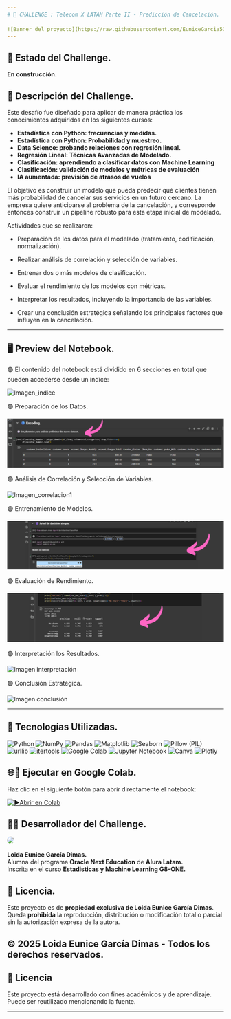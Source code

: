 ```yaml
---
# 📒 CHALLENGE : Telecom X LATAM Parte II - Predicción de Cancelación.

![Banner del proyecto](https://raw.githubusercontent.com/EuniceGarcia503/Challenge3_TelecomX_LATAM_parte_II/refs/heads/main/Imagenes_TelecomX_Parte2/Banner%20de%20Challenge%20parte%202.png)
---
```

## 🚧 Estado del Challenge. 
**En construcción.**  

## 📌 Descripción del Challenge.
Este desafío fue diseñado para aplicar de manera práctica los conocimientos adquiridos en los siguientes cursos:  
- **Estadística con Python: frecuencias y medidas.**  
- **Estadística con Python: Probabilidad y muestreo.**  
- **Data Science: probando relaciones con regresión lineal.**
- **Regresión Lineal: Técnicas Avanzadas de Modelado.** 
- **Clasificación: aprendiendo a clasificar datos con Machine Learning**
- **Clasificación: validación de modelos y métricas de evaluación**
- **IA aumentada: previsión de atrasos de vuelos**

El objetivo es construir un modelo que pueda predecir qué clientes tienen más probabilidad de cancelar sus servicios en un futuro cercano. 
La empresa quiere anticiparse al problema de la cancelación, y  corresponde  entonces construir un pipeline robusto para esta etapa inicial de modelado.

Actividades que se realizaron:

- Preparación de los datos para el modelado (tratamiento, codificación, normalización).

- Realizar análisis de correlación y selección de variables.

- Entrenar dos o más modelos de clasificación.

- Evaluar el rendimiento de los modelos con métricas.

- Interpretar los resultados, incluyendo la importancia de las variables.

- Crear una conclusión estratégica señalando los principales factores que influyen en la cancelación.

---

## 🖥️ Preview del Notebook.

🟢 El contenido del notebook está dividido en 6 secciones en total que pueden accederse desde un índice:

![Imagen_indice](https://raw.githubusercontent.com/EuniceGarcia503/Challenge3_TelecomX_LATAM_parte_II/refs/heads/main/Imagenes_TelecomX_Parte2/%C3%ADndice_notebook_telecom2.png)

🟢 Preparación de los Datos.
  
![Imagen_preparación1](https://raw.githubusercontent.com/EuniceGarcia503/Challenge3_TelecomX_LATAM_parte_II/refs/heads/main/Imagenes_TelecomX_Parte2/preparacion_telecom2.png)

🟢 Análisis de Correlación y Selección de Variables.

![Imagen_correlacion1](https://raw.githubusercontent.com/EuniceGarcia503/Challenge3_TelecomX_LATAM_parte_II/refs/heads/main/Imagenes_TelecomX_Parte2/correlaci%C3%B3n_telecom2.png)

🟢 Entrenamiento de Modelos.

![Imagen modelos](https://raw.githubusercontent.com/EuniceGarcia503/Challenge3_TelecomX_LATAM_parte_II/refs/heads/main/Imagenes_TelecomX_Parte2/modelo_telecom2.png)

🟢 Evaluación de Rendimiento.

![Imagen evaluación](https://raw.githubusercontent.com/EuniceGarcia503/Challenge3_TelecomX_LATAM_parte_II/refs/heads/main/Imagenes_TelecomX_Parte2/evaluacion_modelo_telecom2.png)

🟢 Interpretación los Resultados.

![Imagen interpretación](https://raw.githubusercontent.com/EuniceGarcia503/Challenge3_TelecomX_LATAM_parte_II/refs/heads/main/interpretaci%C3%B3n_modelo_telecom2.png)

🟢 Conclusión Estratégica.

![Imagen conclusión](https://raw.githubusercontent.com/EuniceGarcia503/Challenge3_TelecomX_LATAM_parte_II/refs/heads/main/Imagenes_TelecomX_Parte2/conclusi%C3%B3n_telecom2.png)


---


## 🧰 Tecnologías Utilizadas.

![Python](https://img.shields.io/badge/Python-3776AB?style=for-the-badge&logo=python&logoColor=fff)
![NumPy](https://img.shields.io/badge/NumPy-013243?style=for-the-badge&logo=numpy&logoColor=fff)
![Pandas](https://img.shields.io/badge/Pandas-150458?style=for-the-badge&logo=pandas&logoColor=fff)
![Matplotlib](https://img.shields.io/badge/Matplotlib-007ACC?style=for-the-badge&logo=matplotlib&logoColor=fff)
![Seaborn](https://img.shields.io/badge/Seaborn-76B900?style=for-the-badge&logoColor=fff)
![Pillow (PIL)](https://img.shields.io/badge/Pillow%20(PIL)-FF6F61?style=for-the-badge&logoColor=fff)
![urllib](https://img.shields.io/badge/urllib.request-006400?style=for-the-badge&logoColor=fff)
![itertools](https://img.shields.io/badge/itertools-4682B4?style=for-the-badge&logoColor=fff)
![Google Colab](https://img.shields.io/badge/Google%20Colab-F9AB00?style=for-the-badge&logo=google-colab&logoColor=000)
![Jupyter Notebook](https://img.shields.io/badge/Jupyter-FA0F00?style=for-the-badge&logo=jupyter&logoColor=fff)
![Canva](https://img.shields.io/badge/Canva-00C4CC?style=for-the-badge&logo=canva&logoColor=fff)
![Plotly](https://img.shields.io/badge/Plotly-5.x-3F4F75?logo=plotly&logoColor=white&style=flat)


## 🌐🔗 Ejecutar en Google Colab.

Haz clic en el siguiente botón para abrir directamente el notebook:

[![▶️Abrir en Colab](https://colab.research.google.com/assets/colab-badge.svg)](https://github.com/EuniceGarcia503/Challenge2_TelecomX_LATAM/blob/main/Challenge_TelecomX_parte_II.ipynb)

## 👩‍💻 Desarrollador del Challenge.  

<img src="https://github.com/user-attachments/assets/f9a42f94-e38f-46c7-909b-41f080896356" width="110px" style="border-radius: 10px;">




**Loida Eunice García Dimas.**  
Alumna del programa **Oracle Next Education** de **Alura Latam.**  
Inscrita en el curso **Estadisticas y Machine Learning G8-ONE.**  

## 📜 Licencia.  
Este proyecto es de **propiedad exclusiva de Loida Eunice García Dimas**.  
Queda **prohibida** la reproducción, distribución o modificación total o parcial sin la autorización expresa de la autora.  

© 2025 Loida Eunice García Dimas - **Todos los derechos reservados**.  
---

## 📄 Licencia

Este proyecto está desarrollado con fines académicos y de aprendizaje. Puede ser reutilizado mencionando la fuente.

---
